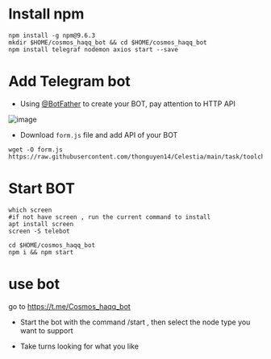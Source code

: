 # Install npm
```
npm install -g npm@9.6.3
mkdir $HOME/cosmos_haqq_bot && cd $HOME/cosmos_haqq_bot
npm install telegraf nodemon axios start --save
```
# Add Telegram bot
- Using [@BotFather](https://t.me/BotFather) to create your BOT, pay attention to HTTP API

![image](https://user-images.githubusercontent.com/80441573/229410996-94503999-d2e4-4ba4-a4ec-fd0cd0aa25a6.png)

- Download `form.js` file and add API of your BOT
```
wget -O form.js https://raw.githubusercontent.com/thonguyen14/Celestia/main/task/toolcheck/form.js
```
# Start BOT
```
which screen
#if not have screen , run the current command to install
apt install screen
screen -S telebot
```
```
cd $HOME/cosmos_haqq_bot
npm i && npm start
```
# use bot 
go to https://t.me/Cosmos_haqq_bot
- Start the bot with the command /start , then select the node type you want to support



- Take turns looking for what you like
